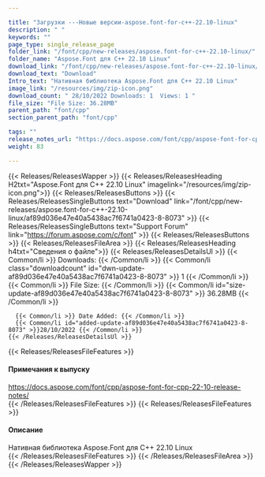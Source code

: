 ```yaml
---

title: "Загрузки ---Новые версии-aspose.font-for-c++-22.10-linux"
description: " "
keywords: ""
page_type: single_release_page
folder_link: "/font/cpp/new-releases/aspose.font-for-c++-22.10-linux/"
folder_name: "Aspose.Font для С++ 22.10 Linux"
download_link: "/font/cpp/new-releases/aspose.font-for-c++-22.10-linux/af89d036e47e40a5438ac7f6741a0423-8-8073"
download_text: "Download"
Intro_text: "Нативная библиотека Aspose.Font для C++ 22.10 Linux"
image_link: "/resources/img/zip-icon.png"
download_count: " 28/10/2022 Downloads: 1  Views: 1 "
file_size: "File Size: 36.28MB"
parent_path: "font/cpp"
section_parent_path: "font/cpp"

tags: ""
release_notes_url: "https://docs.aspose.com/font/cpp/aspose-font-for-cpp-22-10-release-notes/"
weight: 83

---
```


{{< Releases/ReleasesWapper >}}
  {{< Releases/ReleasesHeading H2txt="Aspose.Font для С++ 22.10 Linux" imagelink="/resources/img/zip-icon.png">}}
  {{< Releases/ReleasesButtons >}}
    {{< Releases/ReleasesSingleButtons text="Download" link="/font/cpp/new-releases/aspose.font-for-c++-22.10-linux/af89d036e47e40a5438ac7f6741a0423-8-8073" >}}
    {{< Releases/ReleasesSingleButtons text="Support Forum" link="https://forum.aspose.com/c/font" >}}
  {{< Releases/ReleasesButtons >}}
  {{< Releases/ReleasesFileArea >}}
    {{< Releases/ReleasesHeading h4txt="Сведения о файле">}}
    {{< Releases/ReleasesDetailsUl >}}
      {{< Common/li >}} Downloads: {{< /Common/li >}}
      {{< Common/li class="downloadcount" id="dwn-update-af89d036e47e40a5438ac7f6741a0423-8-8073" >}} 1 {{< /Common/li >}}
      {{< Common/li >}} File Size: {{< /Common/li >}}
      {{< Common/li id="size-update-af89d036e47e40a5438ac7f6741a0423-8-8073" >}} 36.28MB {{< /Common/li >}}

      {{< Common/li >}} Date Added: {{< /Common/li >}}
      {{< Common/li id="added-update-af89d036e47e40a5438ac7f6741a0423-8-8073" >}}28/10/2022 {{< /Common/li >}}
    {{< /Releases/ReleasesDetailsUl >}}

  {{< Releases/ReleasesFileFeatures >}}
      <h4>Примечания к выпуску</h4><div> <a href='https://docs.aspose.com/font/cpp/aspose-font-for-cpp-22-10-release-notes/'>https://docs.aspose.com/font/cpp/aspose-font-for-cpp-22-10-release-notes/</a></div>
  {{< /Releases/ReleasesFileFeatures >}}
  {{< Releases/ReleasesFileFeatures >}}
      <h4>Описание</h4><div class="HTMLDescription"> Нативная библиотека Aspose.Font для C++ 22.10 Linux</div>
  {{< /Releases/ReleasesFileFeatures >}}
 {{< /Releases/ReleasesFileArea >}}
{{< /Releases/ReleasesWapper >}}



